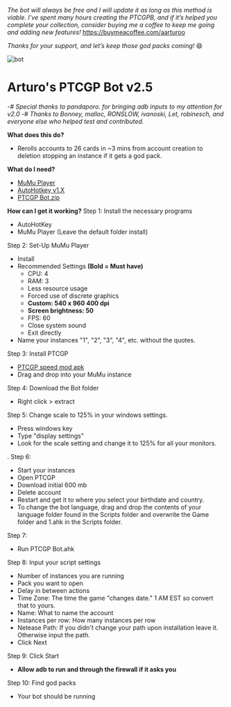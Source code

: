 *The bot will always be free and I will update it as long as this method is viable. I've spent many hours creating the PTCGPB, and if it’s helped you complete your collection, consider buying me a coffee to keep me going and adding new features!*
https://buymeacoffee.com/aarturoo

*Thanks for your support, and let’s keep those god packs coming!* 😄

![bot](https://i.imgur.com/GIQFivy.gif)

# **__Arturo's PTCGP Bot v2.5__**
-# *Special thanks to pandaporo. for bringing adb inputs to my attention for v2.0*
-# *Thanks to Bonney, malloc, RONSLOW, ivanoski, Let, robinesch, and everyone else who helped test and contributed.*

**__What does this do?__**
- Rerolls accounts to 26 cards in ~3 mins from account creation to deletion stopping an instance if it gets a god pack.

**__What do I need?__**
- [MuMu Player](https://www.mumuplayer.com/)
- [AutoHotkey v1.X](https://www.autohotkey.com/download/ahk-install.exe)
- [PTCGP Bot.zip](https://github.com/Arturo-1212/PTCGPB/archive/refs/tags/v2.5.5.zip)

**__How can I get it working?__**
Step 1: Install the necessary programs
- AutoHotKey
- MuMu Player (Leave the default folder install)

Step 2: Set-Up MuMu Player
- Install
- Recommended Settings **(Bold = Must have)**
  - CPU: 4
  - RAM: 3
  - Less resource usage
  - Forced use of discrete graphics
  - **Custom: 540 x 960 400 dpi**
  - **Screen brightness: 50**
  - FPS: 60
  - Close system sound
  - Exit directly
- Name your instances "1", "2", "3", "4", etc. without the quotes.

Step 3: Install PTCGP
- [PTCGP speed mod apk](https://modsfire.com/y6p37S9f7n2fD38)
- Drag and drop into your MuMu instance

Step 4: Download the Bot folder
- Right click > extract

Step 5: Change scale to 125% in your windows settings.
- Press windows key
- Type "display settings"
- Look for the scale setting and change it to 125% for all your monitors.

.
Step 6: 
- Start your instances
- Open PTCGP
- Download initial 600 mb
- Delete account
- Restart and get it to where you select your birthdate and country.
- To change the bot language, drag and drop the contents of your language folder found in the Scripts folder and overwrite the Game folder and 1.ahk in the Scripts folder.

Step 7: 
- Run PTCGP Bot.ahk

Step 8: Input your script settings
- Number of instances you are running
- Pack you want to open
- Delay in between actions
- Time Zone: The time the game "changes date." 1 AM EST so convert that to yours.
- Name: What to name the account
- Instances per row: How many instances per row
- Netease Path: If you didn't change your path upon installation leave it. Otherwise input the path.
- Click Next

Step 9: Click Start
- **Allow adb to run and through the firewall if it asks you**

Step 10: Find god packs
- Your bot should be running
